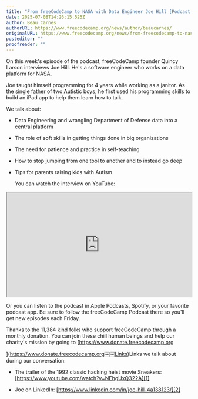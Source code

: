```yaml
---
title: "From freeCodeCamp to NASA with Data Engineer Joe Hill [Podcast #178]"
date: 2025-07-08T14:26:15.525Z
author: Beau Carnes
authorURL: https://www.freecodecamp.org/news/author/beaucarnes/
originalURL: https://www.freecodecamp.org/news/from-freecodecamp-to-nasa-with-data-engineer-joe-hill-podcast-178/
posteditor: ""
proofreader: ""
---
```


On this week's episode of the podcast, freeCodeCamp founder Quincy Larson interviews Joe Hill. He's a software engineer who works on a data platform for NASA.

<!-- more -->

Joe taught himself programming for 4 years while working as a janitor. As the single father of two Autistic boys, he first used his programming skills to build an iPad app to help them learn how to talk.

We talk about:

-   Data Engineering and wrangling Department of Defense data into a central platform
    
-   The role of soft skills in getting things done in big organizations
    
-   The need for patience and practice in self-teaching
    
-   How to stop jumping from one tool to another and to instead go deep
    
-   Tips for parents raising kids with Autism
    
    You can watch the interview on YouTube:
    

<iframe width="560" height="315" src="https://www.youtube.com/embed/cMOz7Tyq7aE" style="aspect-ratio: 16 / 9; width: 100%; height: auto;" title="YouTube video player" allow="accelerometer; autoplay; clipboard-write; encrypted-media; gyroscope; picture-in-picture; web-share" referrerpolicy="strict-origin-when-cross-origin" allowfullscreen="" loading="lazy"></iframe>

Or you can listen to the podcast in Apple Podcasts, Spotify, or your favorite podcast app. Be sure to follow the freeCodeCamp Podcast there so you'll get new episodes each Friday.

Thanks to the 11,384 kind folks who support freeCodeCamp through a monthly donation. You can join these chill human beings and help our charity's mission by going to \[https://www.donate.freecodecamp.org

\](https://www.donate.freecodecamp.org￼￼Links)Links we talk about during our conversation:

-   The trailer of the 1992 classic hacking heist movie Sneakers: [https://www.youtube.com/watch?v=NEhgUxQ322A][1]
    
-   Joe on LinkedIn: [https://www.linkedin.com/in/joe-hill-4a138123/][2]
    

[1]: https://www.youtube.com/watch?v=NEhgUxQ322A￼-
[2]: https://www.linkedin.com/in/joe-hill-4a138123/